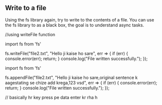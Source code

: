 ## Write to a file
Using the fs library again, try to write to the contents of a file.
You can use the fs library to as a black box, the goal is to understand async tasks.

//using writeFile function

import fs from 'fs'

fs.writeFile("file2.txt", "Hello ji kaise ho sare", err => {
    if (err) {
        console.error(err);
        return;
    }
    console.log("File written successfully.");
});


<!-- using append file function -->


import fs from 'fs'

fs.appendFile("file2.txt", "Hello ji kaise ho sare,original sentence k aagestating se chize add krega,123 vsd", err => {
    if (err) {
        console.error(err);
        return;
    }
    console.log("File written successfully.");
});

// basically hr key press pe data enter kr rha h
